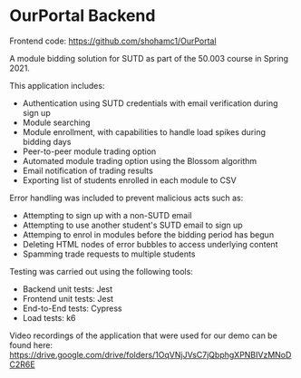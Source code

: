 # OurPortal Backend

Frontend code: https://github.com/shohamc1/OurPortal

A module bidding solution for SUTD as part of the 50.003 course in Spring 2021.

This application includes:
- Authentication using SUTD credentials with email verification during sign up
- Module searching
- Module enrollment, with capabilities to handle load spikes during bidding days
- Peer-to-peer module trading option
- Automated module trading option using the Blossom algorithm
- Email notification of trading results
- Exporting list of students enrolled in each module to CSV

Error handling was included to prevent malicious acts such as:
- Attempting to sign up with a non-SUTD email
- Attempting to use another student's SUTD email to sign up
- Attemping to enrol in modules before the bidding period has begun
- Deleting HTML nodes of error bubbles to access underlying content
- Spamming trade requests to multiple students

Testing was carried out using the following tools:
- Backend unit tests: Jest
- Frontend unit tests: Jest
- End-to-End tests: Cypress
- Load tests: k6

Video recordings of the application that were used for our demo can be found here: https://drive.google.com/drive/folders/1OqVNjJVsC7jQbphgXPNBIVzMNoDC2R6E
